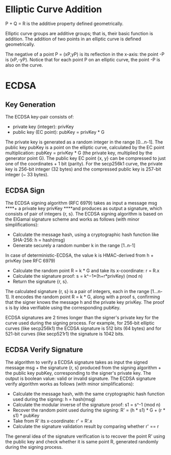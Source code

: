# Elliptic Curve Addition

P + Q = R is the additive property defined geometrically.

Elliptic curve groups are additive groups; that is, their basic function is addition. The addition of two points in an elliptic curve is defined geometrically.

The negative of a point P = (xP,yP) is its reflection in the x-axis: the point -P is (xP,-yP). Notice that for each point P on an elliptic curve, the point -P is also on the curve.

# ECDSA
## Key Generation
The ECDSA key-pair consists of:
- private key (integer): privKey
- public key (EC point): pubKey = privKey * G

The private key is generated as a random integer in the range [0...n-1]. The public key pubKey is a point on the elliptic curve, calculated by the EC point multiplication: pubKey = privKey * G (the private key, multiplied by the generator point G).
The public key EC point {x, y} can be compressed to just one of the coordinates + 1 bit (parity). For the secp256k1 curve, the private key is 256-bit integer (32 bytes) and the compressed public key is 257-bit integer (~ 33 bytes).

## ECDSA Sign
The ECDSA signing algorithm (RFC 6979) takes as input a message msg ****+ a private key privKey ****and produces as output a signature, which consists of pair of integers {r, s}. The ECDSA signing algorithm is based on the ElGamal signature scheme and works as follows (with minor simplifications):

- Calculate the message hash, using a cryptographic hash function like SHA-256: h = hash(msg)
- Generate securely a random number k in the range [1..n-1]

In case of deterministic-ECDSA, the value k is HMAC-derived from h + privKey (see RFC 6979)
- Calculate the random point R = k * G and take its x-coordinate: r = R.x
- Calculate the signature proof: s = k^−1*(h+r*privKey) (mod n)
- Return the signature {r, s}.

The calculated signature {r, s} is a pair of integers, each in the range [1...n-1]. It encodes the random point R = k * G, along with a proof s, confirming that the signer knows the message h and the private key privKey. The proof s is by idea verifiable using the corresponding pubKey.

ECDSA signatures are 2 times longer than the signer's private key for the curve used during the signing process. For example, for 256-bit elliptic curves (like secp256k1) the ECDSA signature is 512 bits (64 bytes) and for 521-bit curves (like secp521r1) the signature is 1042 bits.

## ECDSA Verify Signature
The algorithm to verify a ECDSA signature takes as input the signed message msg + the signature {r, s} produced from the signing algorithm + the public key pubKey, corresponding to the signer's private key. The output is boolean value: valid or invalid signature. The ECDSA signature verify algorithm works as follows (with minor simplifications):
- Calculate the message hash, with the same cryptographic hash function used during the signing: h = hash(msg)
- Calculate the modular inverse of the signature proof: s1 = s^-1 (mod n)
- Recover the random point used during the signing: R' = (h * s1) * G + (r * s1) * pubKey
- Take from R' its x-coordinate: r' = R'.x
- Calculate the signature validation result by comparing whether r' == r

The general idea of the signature verification is to recover the point R' using the public key and check whether it is same point R, generated randomly during the signing process.
